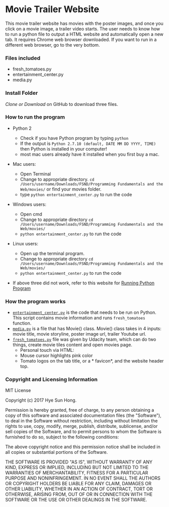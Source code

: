 # Movie Trailer Website

This movie trailer website has movies with the poster images, and once you click on a movie image, a trailer video starts. The user needs to know how to run a python file to output a HTML website and automatically open a new tab. It requires Chrome web browser downloaded. If you want to run in a different web browser, go to the very bottom.

### Files included
* fresh_tomatoes.py
* entertainment_center.py
* media.py

### Install Folder
*Clone or Download* on GitHub to download three files.

### How to run the program
* Python 2 
  * Check if you have Python program by typing `python`
  * If the output is `Python 2.7.10 (default, DATE MM DD YYYY, TIME)` then Python is installed in your computer!
  * most mac users already have it installed when you first buy a mac. 
  
* Mac users: 
  * Open Terminal
  * Change to appropriate directory. `cd /Users/username/Downloads/FSND/Programming Fundamentals and the Web/movies/` or find your movies folder.
  * type `python entertainment_center.py` to run the code
* Windows users: 
  * Open cmd
  * Change to appropriate directory `cd /Users/username/Downloads/FSND/Programming Fundamentals and the Web/movies/`
  * `python entertainment_center.py` to run the code
* Linux users:
  * Open up the terminal program.
  * Change to appropriate directory `cd /Users/username/Downloads/FSND/Programming Fundamentals and the Web/movies/`
  * `python entertainment_center.py` to run the code
* If above three did not work, refer to this website for [Running Python Program](https://en.wikibooks.org/wiki/Python_Programming/Creating_Python_Programs)
  
### How the program works
* [`entertainment_center.py`](./movies/entertainment_center.py) is the code that needs to be run on Python. This script contains movie information and runs `fresh_tomatoes` function. 
* [`media.py`](./movies/media.py) is a file that has Movie() class. Movie() class takes in 4 inputs: movie title, movie storyline, poster image url, trailer Youtube url. 
* [`fresh_tomatoes.py`](./movies/fresh_tomatoes.py) file was given by Udacity team, which can do two things, create movie tiles content and open movies page. 
  * Personal touch via HTML:
  * Mouse cursor highlights pink color
  * Tomato logos on the tab title, or a * favicon*, and the website header top.


### Copyright and Licensing Information

MIT License

Copyright (c) 2017 Hye Sun Hong.

Permission is hereby granted, free of charge, to any person obtaining a copy
of this software and associated documentation files (the "Software"), to deal
in the Software without restriction, including without limitation the rights
to use, copy, modify, merge, publish, distribute, sublicense, and/or sell
copies of the Software, and to permit persons to whom the Software is
furnished to do so, subject to the following conditions:

The above copyright notice and this permission notice shall be included in all
copies or substantial portions of the Software.

THE SOFTWARE IS PROVIDED "AS IS", WITHOUT WARRANTY OF ANY KIND, EXPRESS OR
IMPLIED, INCLUDING BUT NOT LIMITED TO THE WARRANTIES OF MERCHANTABILITY,
FITNESS FOR A PARTICULAR PURPOSE AND NONINFRINGEMENT. IN NO EVENT SHALL THE
AUTHORS OR COPYRIGHT HOLDERS BE LIABLE FOR ANY CLAIM, DAMAGES OR OTHER
LIABILITY, WHETHER IN AN ACTION OF CONTRACT, TORT OR OTHERWISE, ARISING FROM,
OUT OF OR IN CONNECTION WITH THE SOFTWARE OR THE USE OR OTHER DEALINGS IN THE
SOFTWARE.
  
